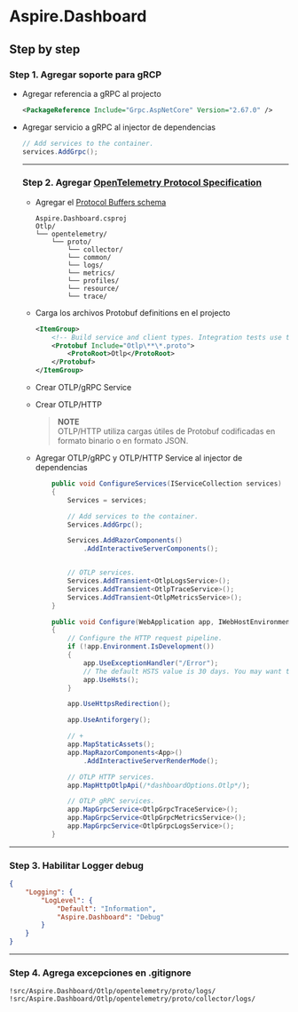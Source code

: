 # Aspire.Dashboard

## Step by step

### Step 1. Agregar soporte para gRCP 
- Agregar referencia a gRPC al projecto
  
  ```xml
  <PackageReference Include="Grpc.AspNetCore" Version="2.67.0" />
  ```

- Agregar servicio a gRPC al injector de dependencias
  
  ```csharp
  // Add services to the container.
  services.AddGrpc();
  ```

  ---

  ### Step 2. Agregar [OpenTelemetry Protocol Specification](https://github.com/open-telemetry/opentelemetry-proto/blob/main/docs/specification.md#opentelemetry-protocol-specification)

  - Agregar el [Protocol Buffers schema](https://github.com/open-telemetry/opentelemetry-proto/tree/main/opentelemetry/proto)
    
    ```
    Aspire.Dashboard.csproj
    Otlp/
    └── opentelemetry/
        └── proto/
            └── collector/
            └── common/
            └── logs/
            └── metrics/
            └── profiles/
            └── resource/
            └── trace/
    ```
    
  - Carga los archivos Protobuf definitions en el projecto
    
    ```xml
    <ItemGroup>
    	<!-- Build service and client types. Integration tests use the client types to call OTLP services. -->
    	<Protobuf Include="Otlp\**\*.proto">
    		<ProtoRoot>Otlp</ProtoRoot>
    	</Protobuf>
    </ItemGroup>
    ```

  - Crear OTLP/gRPC Service
 
  - Crear OTLP/HTTP

    > **NOTE**
    > <br />OTLP/HTTP utiliza cargas útiles de Protobuf codificadas en formato binario o en formato JSON.

  - Agregar OTLP/gRPC y OTLP/HTTP Service al injector de dependencias
    
    ```csharp
        public void ConfigureServices(IServiceCollection services)
        {
            Services = services;
    
            // Add services to the container.
            Services.AddGrpc();
    
            Services.AddRazorComponents()
                .AddInteractiveServerComponents();
    
    
            // OTLP services.
            Services.AddTransient<OtlpLogsService>();
            Services.AddTransient<OtlpTraceService>();
            Services.AddTransient<OtlpMetricsService>();
        }
    
        public void Configure(WebApplication app, IWebHostEnvironment env)
        {
            // Configure the HTTP request pipeline.
            if (!app.Environment.IsDevelopment())
            {
                app.UseExceptionHandler("/Error");
                // The default HSTS value is 30 days. You may want to change this for production scenarios, see https://aka.ms/aspnetcore-hsts.
                app.UseHsts();
            }
    
            app.UseHttpsRedirection();
    
            app.UseAntiforgery();
    
            // +
            app.MapStaticAssets();
            app.MapRazorComponents<App>()
                .AddInteractiveServerRenderMode();
    
            // OTLP HTTP services.
            app.MapHttpOtlpApi(/*dashboardOptions.Otlp*/);
    
            // OTLP gRPC services.
            app.MapGrpcService<OtlpGrpcTraceService>();
            app.MapGrpcService<OtlpGrpcMetricsService>();
            app.MapGrpcService<OtlpGrpcLogsService>();
        }
    ```

---

### Step 3. Habilitar Logger debug

```json
{
    "Logging": {
        "LogLevel": {
            "Default": "Information",
            "Aspire.Dashboard": "Debug"
        }
    }
}
```

---

### Step 4. Agrega excepciones en .gitignore

```gitignore
!src/Aspire.Dashboard/Otlp/opentelemetry/proto/logs/
!src/Aspire.Dashboard/Otlp/opentelemetry/proto/collector/logs/
```
